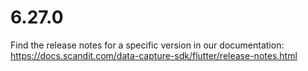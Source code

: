 
# 6.27.0

Find the release notes for a specific version in our documentation: https://docs.scandit.com/data-capture-sdk/flutter/release-notes.html
